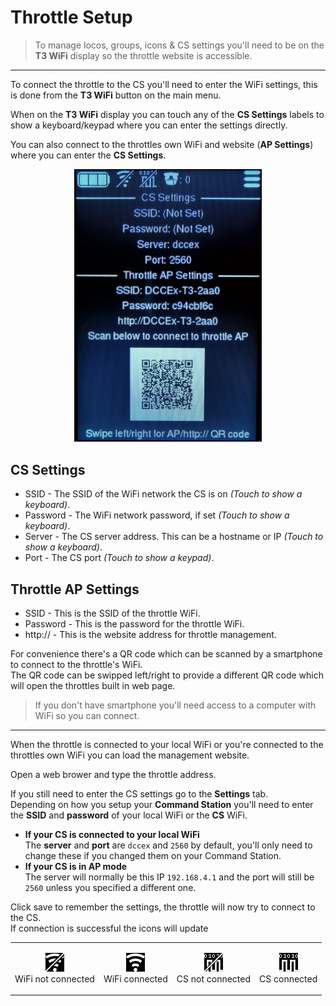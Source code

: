 # Throttle Setup

> To manage locos, groups, icons & CS settings you'll need to be on the **T3 WiFi** display so the throttle website is accessible.

---

To connect the throttle to the CS you'll need to enter the WiFi settings, this is done from the **T3 WiFi** button on the main menu.

When on the **T3 WiFi** display you can touch any of the **CS Settings** labels to show a keyboard/keypad where you can enter the settings directly.

You can also connect to the throttles own WiFi and website (**AP Settings**) where you can enter the **CS Settings**.

<p align="center">
  <img src="imgs/throttle-server.png" width="300">
</p>

## CS Settings
* SSID - The SSID of the WiFi network the CS is on *(Touch to show a keyboard)*.
* Password - The WiFi network password, if set *(Touch to show a keyboard)*.
* Server - The CS server address. This can be a hostname or IP *(Touch to show a keyboard)*.
* Port - The CS port *(Touch to show a keypad)*.

## Throttle AP Settings
* SSID - This is the SSID of the throttle WiFi.
* Password - This is the password for the throttle WiFi.
* http:// - This is the website address for throttle management.

For convenience there's a QR code which can be scanned by a smartphone to connect to the throttle's WiFi.\
The QR code can be swipped left/right to provide a different QR code which will open the throttles built in web page.

> If you don't have smartphone you'll need access to a computer with WiFi so you can connect.

---

When the throttle is connected to your local WiFi or you're connected to the throttles own WiFi you can load the management website. 

Open a web brower and type the throttle address.

If you still need to enter the CS settings go to the **Settings** tab.\
Depending on how you setup your **Command Station** you'll need to enter the **SSID** and **password** of your local WiFi or the **CS** WiFi.

* **If your CS is connected to your local WiFi**\
The **server** and **port** are `dccex` and `2560` by default, you'll only need to change these if you changed them on your Command Station.
* **If your CS is in AP mode**\
The server will normally be this IP `192.168.4.1` and the port will still be `2560` unless you specified a different one.

Click save to remember the settings, the throttle will now try to connect to the CS.\
If connection is successful the icons will update

|   |   |   |   |
|---|---|---|---|
| <p align="center"><img src="../data/icons/wifi-disconnected.bmp" width="30"><br />WiFi not connected</p> | <p align="center"><img src="../data/icons/wifi-connected.bmp" width="30"><br />WiFi connected</p> | <p align="center"><img src="../data/icons/cs-disconnected.bmp" width="30"><br />CS not connected</p> | <p align="center"><img src="../data/icons/cs-connected.bmp" width="30"><br />CS connected</p> |
